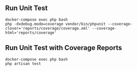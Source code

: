 ## Run Unit Test

    docker-compose exec php bash
    php -dxdebug.mode=coverage vendor/bin/phpunit --coverage-clover='reports/coverage/coverage.xml' --coverage-html='reports/coverage'

## Run Unit Test with Coverage Reports

    docker-compose exec php bash
    php artisan test


